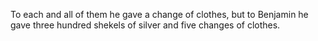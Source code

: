 To each and all of them he gave a change of clothes, but to Benjamin he gave three hundred shekels of silver and five changes of clothes.
